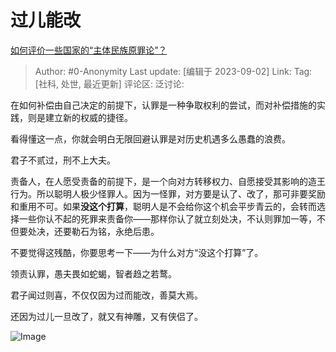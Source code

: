 # 过儿能改
[如何评价一些国家的“主体民族原罪论”？](https://www.zhihu.com/question/619128164/answer/3193814253)

> Author: #0-Anonymity
> Last update: [编辑于 2023-09-02]
> Link:
> Tag: [社科, 处世, 最近更新]
> 评论区:
> 泛讨论:

在如何补偿由自己决定的前提下，认罪是一种争取权利的尝试，而对补偿措施的实践，则是建立新的权威的捷径。

看得懂这一点，你就会明白无限回避认罪是对历史机遇多么愚蠢的浪费。

君子不贰过，刑不上大夫。

责备人，在人愿受责备的前提下，是一个向对方转移权力、自愿接受其影响的造王行为。所以聪明人极少怪罪人。因为一怪罪，对方要是认了、改了，那可非要奖励和重用不可。如果**没这个打算**，聪明人是不会给你这个机会平步青云的，会转而选择一些你认不起的死罪来责备你——那样你认了就立刻处决，不认则罪加一等，不但要处决，还要勒石为铭，永绝后患。

不要觉得这残酷，你要思考一下——为什么对方“没这个打算”了。

领责认罪，愚夫畏如蛇蝎，智者趋之若鹜。

君子闻过则喜，不仅仅因为过而能改，善莫大焉。

还因为过儿一旦改了，就又有神雕，又有侠侣了。

![Image](https://picx.zhimg.com/50/v2-34cefe9d31c0db7b4954e40ab26bb9ab_720w.jpg?source=1940ef5c)